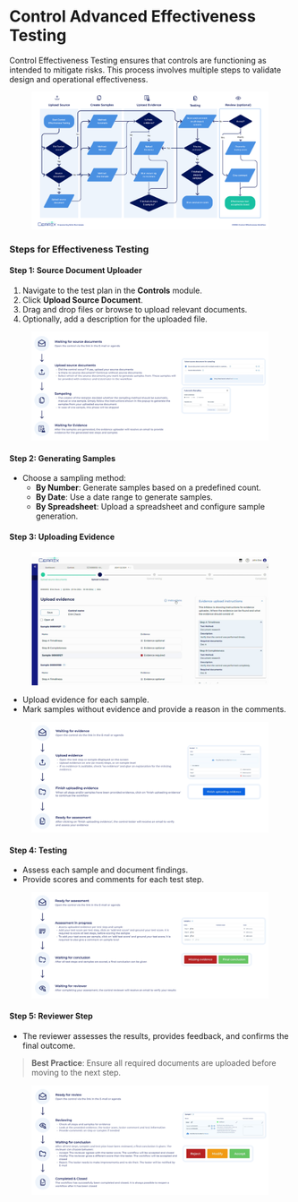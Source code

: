 # Control Advanced Effectiveness Testing

Control Effectiveness Testing ensures that controls are functioning as intended to mitigate risks. This process involves multiple steps to validate design and operational effectiveness.

<figure><img src="../../../.gitbook/assets/Control Effectiveness Workflow V5.jpg" alt=""><figcaption></figcaption></figure>

### Steps for Effectiveness Testing

#### Step 1: Source Document Uploader

1. Navigate to the test plan in the **Controls** module.
2. Click **Upload Source Document**.
3. Drag and drop files or browse to upload relevant documents.
4. Optionally, add a description for the uploaded file.

<figure><img src="../../../.gitbook/assets/image (2).png" alt=""><figcaption></figcaption></figure>

#### Step 2: Generating Samples

* Choose a sampling method:
  * **By Number**: Generate samples based on a predefined count.
  * **By Date**: Use a date range to generate samples.
  * **By Spreadsheet**: Upload a spreadsheet and configure sample generation.

#### Step 3: Uploading Evidence

<figure><img src="../../../.gitbook/assets/upload_evidence_page_screenshot_2.jpg" alt=""><figcaption></figcaption></figure>

* Upload evidence for each sample.
* Mark samples without evidence and provide a reason in the comments.

<figure><img src="../../../.gitbook/assets/image (1) (1).png" alt=""><figcaption></figcaption></figure>

#### Step 4: Testing

* Assess each sample and document findings.
* Provide scores and comments for each test step.

<figure><img src="../../../.gitbook/assets/image (2) (1).png" alt=""><figcaption></figcaption></figure>

#### Step 5: Reviewer Step

* The reviewer assesses the results, provides feedback, and confirms the final outcome.

> **Best Practice**: Ensure all required documents are uploaded before moving to the next step.

<figure><img src="../../../.gitbook/assets/image (3).png" alt=""><figcaption></figcaption></figure>
